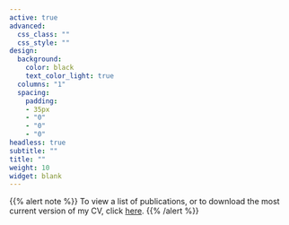 ```yaml
---
active: true
advanced:
  css_class: ""
  css_style: ""
design:
  background:
    color: black
    text_color_light: true
  columns: "1"
  spacing:
    padding:
    - 35px
    - "0"
    - "0"
    - "0"
headless: true
subtitle: ""
title: ""
weight: 10
widget: blank
---
```

{{% alert note %}}
To view a list of publications, or to download the most current version of my CV, click [here](/cv/).
{{% /alert %}}